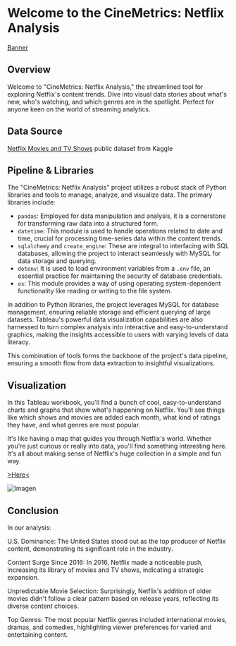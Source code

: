 # Welcome to the CineMetrics: Netflix Analysis

[Banner](https://github.com/imfap1/Project-IV/blob/main/figures/netflix-banner.jpg)

## Overview

Welcome to "CineMetrics: Netflix Analysis," the streamlined tool for exploring Netflix's content trends. Dive into visual data stories about what's new, who's watching, and which genres are in the spotlight. Perfect for anyone keen on the world of streaming analytics.

## Data Source

[Netflix Movies and TV Shows](https://www.kaggle.com/datasets/shivamb/netflix-shows) public dataset from Kaggle


## Pipeline & Libraries

The "CineMetrics: Netflix Analysis" project utilizes a robust stack of Python libraries and tools to manage, analyze, and visualize data. The primary libraries include:

- `pandas`: Employed for data manipulation and analysis, it is a cornerstone for transforming raw data into a structured form.
- `datetime`: This module is used to handle operations related to date and time, crucial for processing time-series data within the content trends.
- `sqlalchemy` and `create_engine`: These are integral to interfacing with SQL databases, allowing the project to interact seamlessly with MySQL for data storage and querying.
- `dotenv`: It is used to load environment variables from a `.env` file, an essential practice for maintaining the security of database credentials.
- `os`: This module provides a way of using operating system-dependent functionality like reading or writing to the file system.

In addition to Python libraries, the project leverages MySQL for database management, ensuring reliable storage and efficient querying of large datasets. Tableau's powerful data visualization capabilities are also harnessed to turn complex analysis into interactive and easy-to-understand graphics, making the insights accessible to users with varying levels of data literacy.

This combination of tools forms the backbone of the project's data pipeline, ensuring a smooth flow from data extraction to insightful visualizations.

## Visualization

In this Tableau workbook, you'll find a bunch of cool, easy-to-understand charts and graphs that show what's happening on Netflix. You'll see things like which shows and movies are added each month, what kind of ratings they have, and what genres are most popular. 

It's like having a map that guides you through Netflix's world. Whether you're just curious or really into data, you'll find something interesting here. It's all about making sense of Netflix's huge collection in a simple and fun way.

[>Here<](https://public.tableau.com/app/profile/felix.antonio.perez.perez/viz/CineMetricsNetflixAnalysis/NetflixStoryPoints)

![Imagen](https://github.com/imfap1/Project-IV/blob/main/figures/Intro.png)



## Conclusion 

In our analysis:

U.S. Dominance: The United States stood out as the top producer of Netflix content, demonstrating its significant role in the industry.

Content Surge Since 2016: In 2016, Netflix made a noticeable push, increasing its library of movies and TV shows, indicating a strategic expansion.

Unpredictable Movie Selection: Surprisingly, Netflix's addition of older movies didn't follow a clear pattern based on release years, reflecting its diverse content choices.

Top Genres: The most popular Netflix genres included international movies, dramas, and comedies, highlighting viewer preferences for varied and entertaining content.
